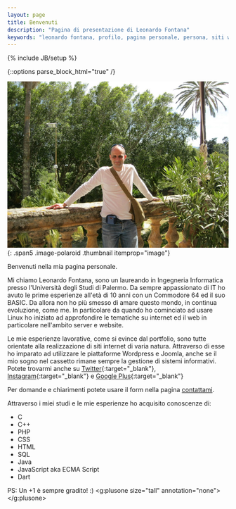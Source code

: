 ```yaml
---
layout: page
title: Benvenuti
description: "Pagina di presentazione di Leonardo Fontana"
keywords: "leonardo fontana, profilo, pagina personale, persona, siti web, website"
---
```

{% include JB/setup %}

{::options parse_block_html="true" /}
<div class="row-fluid" itemscope itemtype="http://schema.org/Person">

![Immagine Profilo](assets/images/profilo.jpg){: .span5 .image-polaroid .thumbnail itemprop="image"}

Benvenuti nella mia pagina personale.

Mi chiamo <span itemprop="name">Leonardo Fontana</span>, sono un laureando in <span itemprop="alumniOf">Ingegneria Informatica presso l'Università degli Studi di Palermo</span>.
Da sempre appassionato di IT ho avuto le prime esperienze all'età di 10 anni con un Commodore 64 ed il suo BASIC. Da allora non ho più smesso di amare questo mondo, in continua evoluzione, come me. In particolare da quando ho cominciato ad usare Linux ho iniziato ad approfondire le tematiche su internet ed il web in particolare nell'ambito server e website.

Le mie esperienze lavorative, come si evince dal portfolio, sono tutte orientate alla realizzazione di siti internet di varia natura. Attraverso di esse ho imparato ad utilizzare le piattaforme Wordpress e Joomla, anche se il mio sogno nel cassetto rimane sempre la gestione di sistemi informativi.
Potete trovarmi anche su [Twitter](https://twitter.com/tetsuo2501){:target="_blank"}, [Instagram](http://instagram.com/leonardofontana){:target="_blank"} e [Google Plus](https://plus.google.com/+LeonardoFontana/?rel=author"){:target="_blank"}

Per domande e chiarimenti potete usare il form nella pagina [contattami](\contattami.html).
</div>

Attraverso i miei studi e le mie esperienze ho acquisito conoscenze di:

* C
* C++
* PHP
* CSS
* HTML
* SQL
* Java
* JavaScript aka ECMA Script
* Dart

PS: Un +1 è sempre gradito! :) <g:plusone size="tall" annotation="none"></g:plusone>


